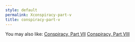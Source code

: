 ```yaml
---
style: default
permalink: Xconspiracy-part-v
title: conspiracy-part-v
---
```

You may also like:
[Conspiracy, Part VII](http://scp-wiki.net/conspiracy-part-vii)
[Conspiracy, Part VIII](http://scp-wiki.net/conspiracy-part-viii)